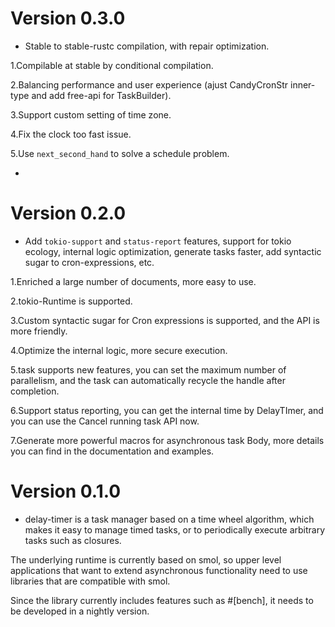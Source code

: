 # Version 0.3.0 

- Stable to stable-rustc compilation, with repair optimization.

1.Compilable at stable by conditional compilation.

2.Balancing performance and user experience (ajust CandyCronStr inner-type and add free-api for TaskBuilder).

3.Support custom setting of time zone.

4.Fix the clock too fast issue.

5.Use `next_second_hand` to solve a schedule problem.

- 
# Version 0.2.0

- Add `tokio-support` and `status-report`  features, support for tokio ecology, internal logic optimization, generate tasks faster, add syntactic sugar to cron-expressions, etc.

1.Enriched a large number of documents, more easy to use.

2.tokio-Runtime is supported.

3.Custom syntactic sugar for Cron expressions is supported, and the API is more friendly.

4.Optimize the internal logic, more secure execution.

5.task supports new features, you can set the maximum number of parallelism, and the task can automatically recycle the handle after completion.

6.Support status reporting, you can get the internal time by DelayTImer, and you can use the Cancel running task API now.

7.Generate more powerful macros for asynchronous task Body, more details you can find in the documentation and examples.

# Version 0.1.0

- delay-timer is a task manager based on a time wheel algorithm, which makes it easy to manage timed tasks, or to periodically execute arbitrary tasks such as closures.

The underlying runtime is currently based on smol, so upper level applications that want to extend asynchronous functionality need to use libraries that are compatible with smol.

Since the library currently includes features such as #[bench], it needs to be developed in a nightly version.
